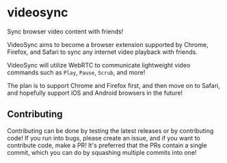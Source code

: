 # videosync

Sync browser video content with friends!

VideoSync aims to become a browser extension supported by Chrome, Firefox, and Safari to sync any internet video playback with friends.

VideoSync will utilize WebRTC to communicate lightweight video commands such as `Play`, `Pause`, `Scrub`, and more!

The plan is to support Chrome and Firefox first, and then move on to Safari, and hopefully support iOS and Android browsers in the future!

## Contributing

Contributing can be done by testing the latest releases or by contributing code! If you run into bugs, please create an issue, and if you want to contribute code, make a PR! It's preferred that the PRs contain a single commit, which you can do by squashing multiple commits into one!